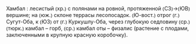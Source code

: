 ---
---

Хамбал
: лесистый ⦅хр.⦆ с полянами на ровной, протяженной ⦅СЗ⦆→⦅ЮВ⦆ вершине; на ⦅юж.⦆ склоне террасы лесопосадок. ⦅Ю-вост.⦆ отрог ⦅г.⦆ Сугут-Оба, к ⦅ЮЗ⦆ от ⦅г.⦆ Куркушлу-Оба, через глубокую седловину ⦅ср.⦆ ⦅тюрк.⦆ камбал – горб, ⦅ср.⦆ камбал оты – физалис (растение с плодами, заключенными в крупную красную коробочку).
